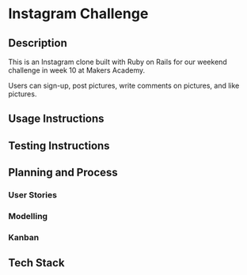 Instagram Challenge
===================

## Description

This is an Instagram clone built with Ruby on Rails for our weekend challenge in week 10 at Makers Academy.

Users can sign-up, post pictures, write comments on pictures, and like pictures.

## Usage Instructions

## Testing Instructions

## Planning and Process

### User Stories

### Modelling

### Kanban

## Tech Stack

